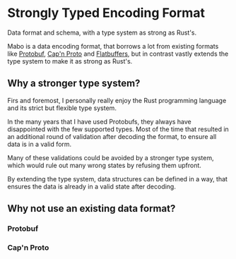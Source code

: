 # Strongly Typed Encoding Format

Data format and schema, with a type system as strong as Rust's.

Mabo is a data encoding format, that borrows a lot from existing formats like [Protobuf](https://protobuf.dev), [Cap'n Proto](https://capnproto.org) and [Flatbuffers](https://flatbuffers.dev), but in contrast vastly extends the type system to make it as strong as Rust's.

## Why a stronger type system?

Firs and foremost, I personally really enjoy the Rust programming language and its strict but flexible type system.

In the many years that I have used Protobufs, they always have disappointed with the few supported types. Most of the time that resulted in an additional round of validation after decoding the format, to ensure all data is in a valid form.

Many of these validations could be avoided by a stronger type system, which would rule out many wrong states by refusing them upfront.

By extending the type system, data structures can be defined in a way, that ensures the data is already in a valid state after decoding.

## Why not use an existing data format?

### Protobuf

### Cap'n Proto
